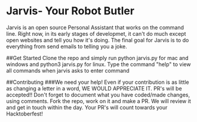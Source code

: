 # Jarvis- Your Robot Butler

Jarvis is an open source Personal Assistant that works on the command line.
Right now, in its early stages of developmet, it can't do much except open websites and tell you how it's doing.
The final goal for Jarvis is to do everything from send emails to telling you a joke.

##Get Started
Clone the repo and simply run python jarvis.py for mac and windows and
python3 jarvis.py for linux.
Type the command "help" to view all commands when jarvis asks to enter command

##Contributing
###We need your help!
Even if your contribution is as little as changing a letter in a word, WE WOULD APPRECIATE IT.
PR's will be accepted!!
Don't forget to document what you have coded/made changes, using comments.
Fork the repo, work on it and make a PR. We will review it and get in touch within the day.
Your PR's will count towards your Hacktoberfest!
